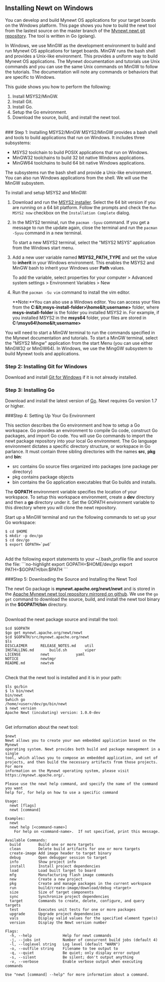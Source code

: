 ## Installing Newt on Windows

You can develop and build Mynewt OS applications for your target boards on the Windows platform.  This page shows you how to build the newt tool from the lastest source on the master branch of the [Mynewt newt git repository](https://github.com/apache/incubator-mynewt-newt).  The tool is written in Go (golang).
  
In Windows, we use MinGW as the development environment to build and run Mynewt OS applications for target boards. MinGW runs the bash shell and provides a Unix-like environment. This provides a uniform way to build Mynewt OS applications. The Mynewt documentation and tutorials use Unix commands and you can use the same Unix commands on MinGW to follow the tutorials. The documentation will note any commands or behaviors that are specific to Windows.

This guide shows you how to perform the following:

1. Install MSYS2/MinGW. 
2. Install Git.
3. Install Go. 
4. Setup the Go environment.
5. Download the source, build, and install the newt tool.

<br>
### Step 1: Installing MSYS2/MinGW
MSYS2/MinGW provides a bash shell and tools to build applications that run on Windows. It includes three subsystems:

* MSYS2 toolchain to build POSIX applications that run on Windows. 
* MinGW32 toolchains to build 32 bit native Windows applications.  
* MinGW64 toolchains to build 64 bit native Windows applications.  

The subsystems run the bash shell and provide a Unix-like environment. You can also run Windows applications from the shell. We will use the MinGW subsystem.

To install and setup MSYS2 and MinGW:

1. Download and run the [MSYS2 installer](http://www.msys2.org).  Select the 64 bit version if you are running on a 64 bit platform. Follow the prompts and check the `Run MSYS2 now` checkbox on the `Installation Complete` dialog. 
2. In the MSYS2 terminal, run the `pacman -Syuu` command. If you get a message to run the update again, close the terminal and run the `pacman -Syuu` command in a new terminal. 
	
	To start a new MSYS2 terminal, select the "MSYS2 MSYS" application from the Windows start menu.

3. Add a new user variable named **MSYS2_PATH_TYPE** and set the value to **inherit** in your Windows environment. This enables the MSYS2 and MinGW bash to inherit your Windows user **Path** values. 
	
	To add the variable,  select properties for your computer > Advanced system settings > Environment Variables > New

4. Run the `pacman -Su vim` command to install the vim editor. 
	
	**Note:**You can also use a Windows editor. You can access your files from the **C:\&lt;msys-install-folder&gt;\home\&lt;username&gt;** folder, where **msys-install-folder** is the folder you installed MSYS2 in. For example, if you installed MSYS2 in the **msys64** folder, your files are stored in **C:\msys64\home\&lt;username&gt;**

You will need to start a MinGW terminal to run the commands specified in the Mynewt documentation and  tutorials.  To start a MinGW terminal, select the "MSYS2 Mingw" application from the start Menu (you can use either MinGW32 or MinGW64). 
In Windows, we use the MingGW subsystem to build  Mynewt tools and applications.  

### Step 2: Installing Git for Windows
Download and install [Git for Windows](https://git-for-windows.github.io) if it is not already installed.


### Step 3: Installing Go 
Download and install the latest version of [Go](https://golang.org/dl/). Newt requires Go version 1.7 or higher.

###Step 4: Setting Up Your Go Environment 

This section describes the Go environment and how to setup a Go workspace.  Go provides an environment to compile Go code,  construct Go packages,  and import Go code.  You will use Go commands to import the newt package repository into your local Go environment.  The Go language environment dictates a specific directory structure, or workspace in Go parlance. It must contain three sibling directories with the names **src**, **pkg** and **bin**: 

* src contains Go source files organized into packages (one package per directory)
* pkg contains package objects
* bin contains the Go application executables that Go builds and installs.

The **GOPATH** environment variable specifies the location of your workspace.  To setup this workspace environment, create a **dev** directory and then a **go** directory under it. Set the GOPATH environment variable to this directory where you will clone the newt repository.
    
Start up a MinGW terminal and run the following commands to set up your Go workspace:

```no-highlight
$ cd $HOME
$ mkdir -p dev/go  
$ cd dev/go
$ export GOPATH=`pwd`
```
<br>
Add the following export statements to your ~/.bash_profile file and source the file:
```no-highlight
export GOPATH=$HOME/dev/go
export PATH=$GOPATH/bin:$PATH
```
<br>

###Step 5: Downloading the Source and Installing the Newt Tool 

The newt Go package is **mynewt.apache.org/newt/newt** and is stored in the [Apache Mynewt newt tool repository mirrored on github](https://github.com/apache/incubator-mynewt-newt).  We use the `go get` command to download the source, build, and install the newt tool binary in the **$GOPATH/bin** directory. 

<br>
Download the newt package source and install the tool:

```no-highlight
$cd $GOPATH
$go get mynewt.apache.org/newt/newt
$cd $GOPATH/src/mynewt.apache.org/newt
$ls 
DISCLAIMER		RELEASE_NOTES.md	util
INSTALLING.md		build.sh		viper
LICENSE			newt			yaml
NOTICE			newtmgr
README.md		newtvm
```
<br>
Check that the newt tool is installed and it is in your path:

```no-highlight
$ls go/bin
$ ls bin/newt
bin/newt
$which go
/home/<user>/dev/go/bin/newt
$ newt version
Apache Newt (incubating) version: 1.0.0-dev
```
<br>
Get information about the newt tool:

```no-highlight
$newt
Newt allows you to create your own embedded application based on the Mynewt
operating system. Newt provides both build and package management in a single
tool, which allows you to compose an embedded application, and set of
projects, and then build the necessary artifacts from those projects. For more
information on the Mynewt operating system, please visit
https://mynewt.apache.org/.

Please use the newt help command, and specify the name of the command you want
help for, for help on how to use a specific command

Usage:
  newt [flags]
  newt [command]

Examples:
  newt
  newt help [<command-name>]
    For help on <command-name>.  If not specified, print this message.

Available Commands:
  build        Build one or more targets
  clean        Delete build artifacts for one or more targets
  create-image Add image header to target binary
  debug        Open debugger session to target
  info         Show project info
  install      Install project dependencies
  load         Load built target to board
  mfg          Manufacturing flash image commands
  new          Create a new project
  pkg          Create and manage packages in the current workspace
  run          build/create-image/download/debug <target>
  size         Size of target components
  sync         Synchronize project dependencies
  target       Commands to create, delete, configure, and query targets
  test         Executes unit tests for one or more packages
  upgrade      Upgrade project dependencies
  vals         Display valid values for the specified element type(s)
  version      Display the Newt version number

Flags:
  -h, --help              Help for newt commands
  -j, --jobs int          Number of concurrent build jobs (default 4)
  -l, --loglevel string   Log level (default "WARN")
  -o, --outfile string    Filename to tee output to
  -q, --quiet             Be quiet; only display error output
  -s, --silent            Be silent; don't output anything
  -v, --verbose           Enable verbose output when executing commands

Use "newt [command] --help" for more information about a command.
```
